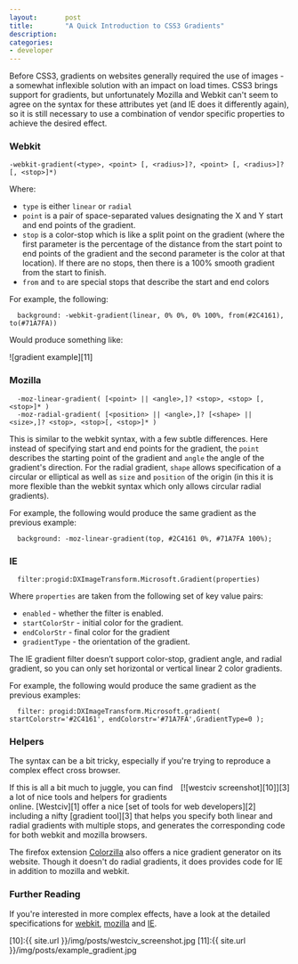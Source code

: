 ```yaml
---
layout:       post
title:        "A Quick Introduction to CSS3 Gradients"
description: 
categories:     
- developer
---
```


Before CSS3, gradients on websites generally required the use of images - a somewhat inflexible solution with an impact on load times. CSS3 brings support for gradients, but unfortunately Mozilla and Webkit can't seem to agree on the syntax for these attributes yet (and IE does it differently again), so it is still necessary to use a combination of vendor specific properties to achieve the desired effect.

### Webkit

    -webkit-gradient(<type>, <point> [, <radius>]?, <point> [, <radius>]? [, <stop>]*)  
    
Where: 

* `type` is either `linear` or `radial`
* `point` is a pair of space-separated values designating the X and Y start and end points of the gradient.
* `stop` is a color-stop which is like a split point on the gradient (where the first parameter is the percentage of the distance from the start point to end points of the gradient and the second parameter is the color at that location). If there are no stops, then there is a 100% smooth gradient from the start to finish. 
* `from` and `to` are special stops that describe the start and end colors

For example, the following:  

      background: -webkit-gradient(linear, 0% 0%, 0% 100%, from(#2C4161), to(#71A7FA))

Would produce something like:

![gradient example][11]


### Mozilla

      -moz-linear-gradient( [<point> || <angle>,]? <stop>, <stop> [, <stop>]* )  
      -moz-radial-gradient( [<position> || <angle>,]? [<shape> || <size>,]? <stop>, <stop>[, <stop>]* )
  
This is similar to the webkit syntax, with a few subtle differences. Here instead of specifying start and end points for the gradient, the `point` describes the starting point of the gradient and `angle` the angle of the gradient's direction. For the radial gradient, `shape` allows specification of a circular or elliptical as well as `size` and `position` of the origin (in this it is more flexible than the webkit syntax which only allows circular radial gradients).

For example, the following would produce the same gradient as the previous example:

      background: -moz-linear-gradient(top, #2C4161 0%, #71A7FA 100%); 

### IE

      filter:progid:DXImageTransform.Microsoft.Gradient(properties)
      
Where `properties` are taken from the following set of key value pairs:

* `enabled` - whether the filter is enabled.
* `startColorStr`	- initial color for the gradient.
* `endColorStr`	- final color for the gradient
* `gradientType` - the orientation of the gradient.

The IE gradient filter doesn’t support color-stop, gradient angle, and radial gradient, so you can only set horizontal or vertical linear 2 color gradients.

For example, the following would produce the same gradient as the previous examples:

      filter: progid:DXImageTransform.Microsoft.gradient( startColorstr='#2C4161', endColorstr='#71A7FA',GradientType=0 );
      
### Helpers

The syntax can be a bit tricky, especially if you're trying to reproduce a complex effect cross browser. 
<div style="float:right;margin:0 0 10px 10px" markdown="1">
[![westciv screenshot][10]][3]
</div>
If this is all a bit much to juggle, you can find a lot of nice tools and helpers for gradients online. [Westciv][1] offer a nice [set of tools for web developers][2] including a nifty [gradient tool][3] that helps you specify both linear and radial gradients with multiple stops, and generates the corresponding code for both webkit and mozilla browsers. 

The firefox extension [Colorzilla][4] also offers a nice gradient generator on its website. Though it doesn't do radial gradients, it does provides code for IE in addition to mozilla and webkit.

### Further Reading

If you're interested in more complex effects, have a look at the detailed specifications for [webkit][5], [mozilla][6] and [IE][7].


[1]:http://westciv.com/
[2]:http://westciv.com/tools/
[3]:http://westciv.com/tools/gradients/
[4]:http://www.colorzilla.com/gradient-editor/
[5]:http://webkit.org/blog/175/introducing-css-gradients/
[6]:https://developer.mozilla.org/en/CSS/-moz-linear-gradient
[7]:http://msdn.microsoft.com/en-us/library/ms532997(VS.85).aspx

[10]:{{ site.url }}/img/posts/westciv_screenshot.jpg
[11]:{{ site.url }}/img/posts/example_gradient.jpg
